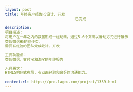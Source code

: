 ```yaml
---                
layout: post       
title: 年终客户报告H5设计、开发
                                已完成
           
description: 
项目描述：
将用户在一年之内的数据形成一组动画，通过5-6个页面以滑动方式进行展示
类似微信H5的宣传页。
需要有经验的团队完成设计、开发

主要功能点：
类似微信，支付宝和淘宝的年终报告

人员要求：
HTML5响应式布局，有动画经验和良好的沟通能力。
     
contenturl: https://pro.lagou.com/project/1339.html      
---                 
```

